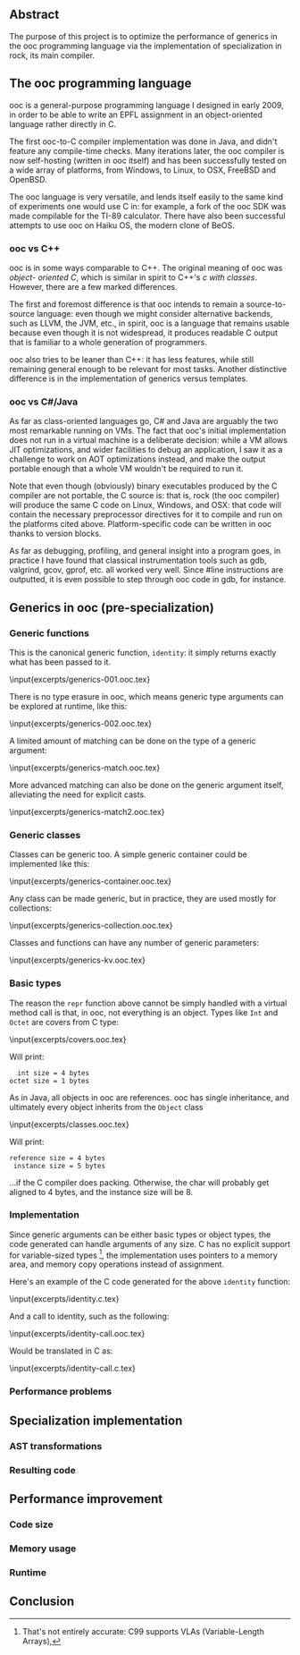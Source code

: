 ## Abstract

The purpose of this project is to optimize the performance of generics in the
ooc programming language via the implementation of specialization in rock, its
main compiler.

## The ooc programming language

ooc is a general-purpose programming language I designed in early 2009, in
order to be able to write an EPFL assignment in an object-oriented language
rather directly in C.

The first ooc-to-C compiler implementation was done in Java, and didn't feature
any compile-time checks. Many iterations later, the ooc compiler is now
self-hosting (written in ooc itself) and has been successfully tested on a
wide array of platforms, from Windows, to Linux, to OSX, FreeBSD and OpenBSD.

The ooc language is very versatile, and lends itself easily to the same kind
of experiments one would use C in: for example, a fork of the ooc SDK was made
compilable for the TI-89 calculator. There have also been successful attempts
to use ooc on Haiku OS, the modern clone of BeOS.

### ooc vs C++

ooc is in some ways comparable to C++. The original meaning of ooc was *object-
oriented C*, which is similar in spirit to C++'s *c with classes*. However,
there are a few marked differences.

The first and foremost difference is that ooc intends to remain a
source-to-source language: even though we might consider alternative backends,
such as LLVM, the JVM, etc., in spirit, ooc is a language that remains usable
because even though it is not widespread, it produces readable C output that
is familiar to a whole generation of programmers.

ooc also tries to be leaner than C++: it has less features, while still
remaining general enough to be relevant for most tasks. Another distinctive
difference is in the implementation of generics versus templates.

### ooc vs C#/Java

As far as class-oriented languages go, C# and Java are arguably the two most
remarkable running on VMs. The fact that ooc's initial implementation does not
run in a virtual machine is a deliberate decision: while a VM allows JIT
optimizations, and wider facilities to debug an application, I saw it as a
challenge to work on AOT optimizations instead, and make the output portable
enough that a whole VM wouldn't be required to run it.

Note that even though (obviously) binary executables produced by the C compiler
are not portable, the C source is: that is, rock (the ooc compiler) will produce
the same C code on Linux, Windows, and OSX: that code will contain the necessary
preprocessor directives for it to compile and run on the platforms cited above.
Platform-specific code can be written in ooc thanks to version blocks.

As far as debugging, profiling, and general insight into a program goes, in
practice I have found that classical instrumentation tools such as gdb,
valgrind, gcov, gprof, etc. all worked very well. Since #line instructions are
outputted, it is even possible to step through ooc code in gdb, for instance.

## Generics in ooc (pre-specialization)

### Generic functions

This is the canonical generic function, `identity`: it simply returns exactly
what has been passed to it.

\input{excerpts/generics-001.ooc.tex}

There is no type erasure in ooc, which means generic type arguments can be explored
at runtime, like this:

\input{excerpts/generics-002.ooc.tex}

A limited amount of matching can be done on the type of a generic argument:

\input{excerpts/generics-match.ooc.tex}

More advanced matching can also be done on the generic argument itself, alleviating the need for explicit casts.

\input{excerpts/generics-match2.ooc.tex}

### Generic classes

Classes can be generic too. A simple generic container could be implemented
like this:

\input{excerpts/generics-container.ooc.tex}

Any class can be made generic, but in practice, they are used mostly for collections:

\input{excerpts/generics-collection.ooc.tex}

Classes and functions can have any number of generic parameters:

\input{excerpts/generics-kv.ooc.tex}

### Basic types

The reason the `repr` function above cannot be simply handled with a virtual
method call is that, in ooc, not everything is an object. Types like `Int`
and `Octet` are covers from C type:

\input{excerpts/covers.ooc.tex}

Will print:

```
  int size = 4 bytes
octet size = 1 bytes
```

As in Java, all objects in ooc are references. ooc has single inheritance,
and ultimately every object inherits from the `Object` class

\input{excerpts/classes.ooc.tex}

Will print:

```
reference size = 4 bytes
 instance size = 5 bytes
```

...if the C compiler does packing. Otherwise, the char will probably get aligned
to 4 bytes, and the instance size will be 8.

### Implementation

Since generic arguments can be either basic types or object types, the code
generated can handle arguments of any size. C has no explicit support for
variable-sized types [^1], the implementation uses pointers to a memory
area, and memory copy operations instead of assignment.

[^1]: That's not entirely accurate: C99 supports VLAs (Variable-Length Arrays),
    

Here's an example of the C code generated for the above `identity` function:

\input{excerpts/identity.c.tex}

And a call to identity, such as the following:

\input{excerpts/identity-call.ooc.tex}

Would be translated in C as:

\input{excerpts/identity-call.c.tex}

### Performance problems

## Specialization implementation

### AST transformations

### Resulting code

## Performance improvement

### Code size

### Memory usage

### Runtime

## Conclusion


